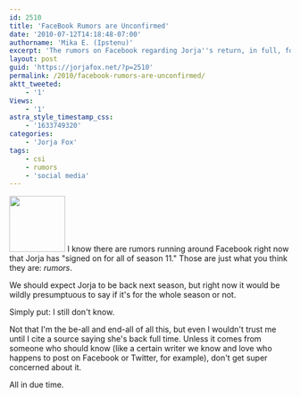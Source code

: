 ```yaml
---
id: 2510
title: 'FaceBook Rumors are Unconfirmed'
date: '2010-07-12T14:18:48-07:00'
authorname: 'Mika E. (Ipstenu)'
excerpt: 'The rumors on Facebook regarding Jorja''s return, in full, for season 11 are just that. Rumors. They are NOT confirmed at this time.'
layout: post
guid: 'https://jorjafox.net/?p=2510'
permalink: /2010/facebook-rumors-are-unconfirmed/
aktt_tweeted:
    - '1'
Views:
    - '1'
astra_style_timestamp_css:
    - '1633749320'
categories:
    - 'Jorja Fox'
tags:
    - csi
    - rumors
    - 'social media'
---
```


<a href="https://jorjafox.net/2010/facebook-rumors-are-unconfirmed/facebook-qs/" rel="attachment wp-att-2511"><img src="//static.jorjafox.net/wordpress/2010/07/facebook-qs-100x100.png" alt="" title="facebook-qs" width="100" height="100" class="alignleft size-thumbnail wp-image-2511" /></a> I know there are rumors running around Facebook right now that Jorja has "signed on for all of season 11."  Those are just what you think they are: _rumors_.

We should expect Jorja to be back next season, but right now it would be wildly presumptuous to say if it's for the whole season or not.

Simply put: I still don't know.

Not that I'm the be-all and end-all of all this, but even I wouldn't trust me until I cite a source saying she's back full time.  Unless it comes from someone who should know (like a certain writer we know and love who happens to post on Facebook or Twitter, for example), don't get super concerned about it.

All in due time.

